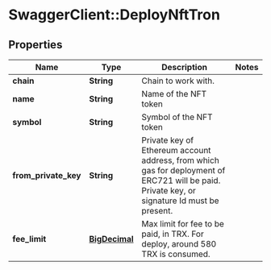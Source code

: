 # SwaggerClient::DeployNftTron

## Properties
Name | Type | Description | Notes
------------ | ------------- | ------------- | -------------
**chain** | **String** | Chain to work with. | 
**name** | **String** | Name of the NFT token | 
**symbol** | **String** | Symbol of the NFT token | 
**from_private_key** | **String** | Private key of Ethereum account address, from which gas for deployment of ERC721 will be paid. Private key, or signature Id must be present. | 
**fee_limit** | [**BigDecimal**](BigDecimal.md) | Max limit for fee to be paid, in TRX. For deploy, around 580 TRX is consumed. | 

